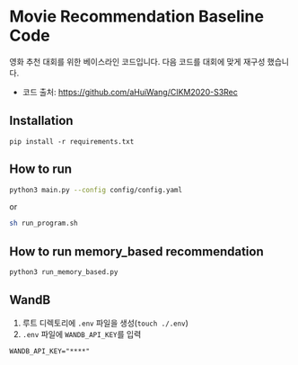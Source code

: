 # Movie Recommendation Baseline Code

영화 추천 대회를 위한 베이스라인 코드입니다. 다음 코드를 대회에 맞게 재구성 했습니다.

- 코드 출처: https://github.com/aHuiWang/CIKM2020-S3Rec

## Installation

```
pip install -r requirements.txt
```

## How to run

```bash
python3 main.py --config config/config.yaml
```
or
```bash
sh run_program.sh
```
## How to run memory_based recommendation

```bash
python3 run_memory_based.py
```
## WandB
1. 루트 디렉토리에 `.env` 파일을 생성(`touch ./.env`)
2. `.env` 파일에 `WANDB_API_KEY`를 입력
```
WANDB_API_KEY="****"
```
